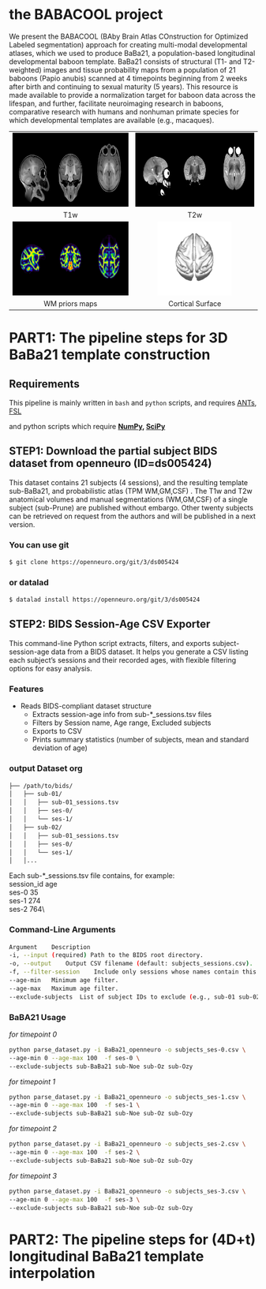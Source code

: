 # the BABACOOL project

We present the BABACOOL (BAby Brain Atlas COnstruction for Optimized Labeled segmentation) approach for creating multi-modal developmental atlases, which we used to produce BaBa21, a population-based longitudinal developmental baboon template. BaBa21 consists of structural (T1- and T2-weighted) images and tissue probability maps from a population of 21 baboons (Papio anubis) scanned at 4 timepoints beginning from 2 weeks after birth and continuing to sexual maturity (5 years).
This resource is made available to provide a normalization target for baboon data across the lifespan, and further, facilitate neuroimaging research in baboons, comparative research with humans and nonhuman primate species for which developmental templates are available (e.g., macaques). 

<table>
<tr>
    <td align="center">
    <img src="https://github.com/arnaudletroter/BABACOOL/blob/main/animations/T1w_snap.gif" width="400" height="150" />
    </td>
    <td align="center">
    <img src="https://github.com/arnaudletroter/BABACOOL/blob/main/animations/T2w_snap.gif" width="400" height="150" />
    </td>
</tr>
<tr> 
    <td align="center">T1w</td> 
    <td align="center">T2w</td> 
</tr>
<tr>
    <td align="center">
    <img src="https://github.com/arnaudletroter/BABACOOL/blob/main/animations/WM_snap.gif" width="400" height="150" />
    </td>
    <td align="center">
    <img src="https://github.com/arnaudletroter/BABACOOL/blob/main/animations/WM_gii_snap_top.gif" width="150" height="150" />
    </td>
</tr>
<tr> 
    <td align="center">WM priors maps</td> 
    <td align="center">Cortical Surface</td> 
</tr>
  
</table>

# PART1: The pipeline steps for **3D** BaBa21 template construction 

## Requirements

This pipeline is mainly written in `bash` and `python` scripts, and requires [ANTs](https://github.com/ANTsX/ANTs), [FSL](https://fsl.fmrib.ox.ac.uk/fsl/docs/#/)

and python scripts which require
**[NumPy](https://numpy.org/), [SciPy](https://scipy.org/)**

## STEP1: Download the partial subject BIDS dataset from openneuro (ID=ds005424)

This dataset contains 21 subjects (4 sessions), and the resulting template sub-BaBa21, and probabilistic atlas (TPM WM,GM,CSF) . 
The T1w and T2w anatomical volumes and manual segmentations (WM,GM,CSF) of a single subject (sub-Prune) are published without embargo. Other twenty subjects can be retrieved on request from the authors and will be published in a next version.

### You can use git
```bash
$ git clone https://openneuro.org/git/3/ds005424
```
### or datalad
```bash
$ datalad install https://openneuro.org/git/3/ds005424
```

## STEP2: BIDS Session-Age CSV Exporter

This command-line Python script extracts, filters, and exports subject-session-age data from a BIDS dataset.
It helps you generate a CSV listing each subject’s sessions and their recorded ages, with flexible filtering options for easy analysis.

### Features 
- Reads BIDS-compliant dataset structure
  - Extracts session-age info from sub-*_sessions.tsv files
  - Filters by Session name, Age range, Excluded subjects 
  - Exports to CSV
  - Prints summary statistics (number of subjects, mean and standard deviation of age)

### output Dataset org
```bash
├── /path/to/bids/
│   ├── sub-01/
│   │   ├── sub-01_sessions.tsv
│   │   ├── ses-0/
│   │   └── ses-1/
│   ├── sub-02/
│   │   ├── sub-01_sessions.tsv
│   │   ├── ses-0/
│   │   └── ses-1/
│   │...
```
Each sub-*_sessions.tsv file contains, 
for example:\
session_id	age\
ses-0	    35\
ses-1	    274\
ses-2	    764\

### Command-Line Arguments
```bash
Argument	Description
-i, --input	(required) Path to the BIDS root directory.
-o, --output	Output CSV filename (default: subjects_sessions.csv).
-f, --filter-session	Include only sessions whose names contain this substring.
--age-min	Minimum age filter.
--age-max	Maximum age filter.
--exclude-subjects	List of subject IDs to exclude (e.g., sub-01 sub-02).
```
### BaBA21 Usage

_for timepoint 0_ 
```bash
python parse_dataset.py -i BaBa21_openneuro -o subjects_ses-0.csv \
--age-min 0 --age-max 100  -f ses-0 \
--exclude-subjects sub-BaBa21 sub-Noe sub-Oz sub-Ozy
```
_for timepoint 1_
```bash
python parse_dataset.py -i BaBa21_openneuro -o subjects_ses-1.csv \
--age-min 0 --age-max 100  -f ses-1 \
--exclude-subjects sub-BaBa21 sub-Noe sub-Oz sub-Ozy
```
_for timepoint 2_
```bash
python parse_dataset.py -i BaBa21_openneuro -o subjects_ses-2.csv \
--age-min 0 --age-max 100  -f ses-2 \
--exclude-subjects sub-BaBa21 sub-Noe sub-Oz sub-Ozy
```
_for timepoint 3_
```bash
python parse_dataset.py -i BaBa21_openneuro -o subjects_ses-3.csv \
--age-min 0 --age-max 100  -f ses-3 \
--exclude-subjects sub-BaBa21 sub-Noe sub-Oz sub-Ozy
```


# PART2: The pipeline steps for **(4D+t)** longitudinal BaBa21 template interpolation


